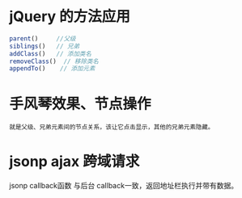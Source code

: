 # jQuery 的方法应用

```js
parent()     //父级
siblings()   // 兄弟
addClass()   // 添加类名
removeClass()  // 移除类名
appendTo()    // 添加元素
```

# 手风琴效果、节点操作

    就是父级、兄弟元素间的节点关系，该让它点击显示，其他的兄弟元素隐藏。

# jsonp ajax 跨域请求

jsonp callback函数 与后台 callback一致，返回地址栏执行并带有数据。